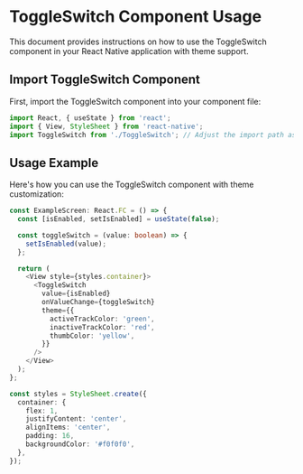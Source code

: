 # ToggleSwitch Component Usage

This document provides instructions on how to use the ToggleSwitch component in your React Native application with theme support.

## Import ToggleSwitch Component

First, import the ToggleSwitch component into your component file:

```typescript
import React, { useState } from 'react';
import { View, StyleSheet } from 'react-native';
import ToggleSwitch from './ToggleSwitch'; // Adjust the import path as per your project structure
```

## Usage Example

Here's how you can use the ToggleSwitch component with theme customization:

```typescript
const ExampleScreen: React.FC = () => {
  const [isEnabled, setIsEnabled] = useState(false);

  const toggleSwitch = (value: boolean) => {
    setIsEnabled(value);
  };

  return (
    <View style={styles.container}>
      <ToggleSwitch
        value={isEnabled}
        onValueChange={toggleSwitch}
        theme={{
          activeTrackColor: 'green',
          inactiveTrackColor: 'red',
          thumbColor: 'yellow',
        }}
      />
    </View>
  );
};

const styles = StyleSheet.create({
  container: {
    flex: 1,
    justifyContent: 'center',
    alignItems: 'center',
    padding: 16,
    backgroundColor: '#f0f0f0',
  },
});
```